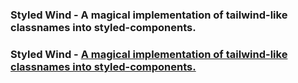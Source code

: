 ### Styled Wind - A magical implementation of tailwind-like classnames into styled-components.

### Styled Wind - [A magical implementation of tailwind-like classnames into styled-components.](https://styled-wind.netlify.app/#/)